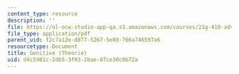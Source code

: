 ```yaml
---
content_type: resource
description: ''
file: https://ol-ocw-studio-app-qa.s3.amazonaws.com/courses/21g-410-advanced-german-professional-communication-spring-2017/d4c5981c2db53f932bae87ce30c0b72a_21G_410s17_W08_M22.pdf
file_type: application/pdf
parent_uid: f2c7a12e-d877-5267-5e80-766a746597a6
resourcetype: Document
title: Genitive (Theorie)
uid: d4c5981c-2db5-3f93-2bae-87ce30c0b72a
---
```

